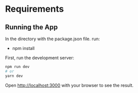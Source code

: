 # Requirements 


## Running the App

In the directory with the package.json file. run:
- npm install

First, run the development server:

```bash
npm run dev
# or
yarn dev
```

Open [http://localhost:3000](http://localhost:3000) with your browser to see the result.

